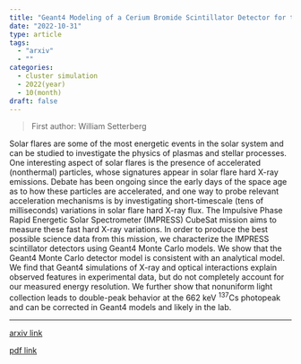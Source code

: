 ```yaml
---
title: "Geant4 Modeling of a Cerium Bromide Scintillator Detector for the IMPRESS CubeSat Mission"
date: "2022-10-31"
type: article
tags:
  - "arxiv"
  - ""
categories:
  - cluster simulation
  - 2022(year)
  - 10(month)
draft: false
---
```


> First author: William Setterberg

 Solar flares are some of the most energetic events in the solar system and
can be studied to investigate the physics of plasmas and stellar processes. One
interesting aspect of solar flares is the presence of accelerated (nonthermal)
particles, whose signatures appear in solar flare hard X-ray emissions. Debate
has been ongoing since the early days of the space age as to how these
particles are accelerated, and one way to probe relevant acceleration
mechanisms is by investigating short-timescale (tens of milliseconds)
variations in solar flare hard X-ray flux. The Impulsive Phase Rapid Energetic
Solar Spectrometer (IMPRESS) CubeSat mission aims to measure these fast hard
X-ray variations. In order to produce the best possible science data from this
mission, we characterize the IMPRESS scintillator detectors using Geant4 Monte
Carlo models. We show that the Geant4 Monte Carlo detector model is consistent
with an analytical model. We find that Geant4 simulations of X-ray and optical
interactions explain observed features in experimental data, but do not
completely account for our measured energy resolution. We further show that
nonuniform light collection leads to double-peak behavior at the 662 keV
$^{137}$Cs photopeak and can be corrected in Geant4 models and likely in the
lab.

---
[arxiv link](http://arxiv.org/abs/2210.17056v1)

[pdf link](http://arxiv.org/pdf/2210.17056v1)